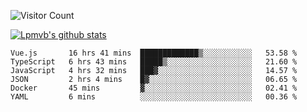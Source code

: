 ![Visitor Count](https://profile-counter.glitch.me/Lpmvb/count.svg)

[![Lpmvb's github stats](https://github-readme-stats.vercel.app/api?username=lpmvb&show_icons=true&title_color=fff&icon_color=79ff97&text_color=9f9f9f&bg_color=151515)](https://github.com/anuraghazra/github-readme-stats)

<!--
Here are some ideas to get you started:

- 🔭 I’m currently working on ...
- 🌱 I’m currently learning ...
- 👯 I’m looking to collaborate on ...
- 🤔 I’m looking for help with ...
- 💬 Ask me about ...
- 📫 How to reach me: ...
- 😄 Pronouns: ...
- ⚡ Fun fact: ...
-->

<!--START_SECTION:waka-->

```text
Vue.js       16 hrs 41 mins  █████████████▒░░░░░░░░░░░   53.58 %
TypeScript   6 hrs 43 mins   █████▒░░░░░░░░░░░░░░░░░░░   21.60 %
JavaScript   4 hrs 32 mins   ███▓░░░░░░░░░░░░░░░░░░░░░   14.57 %
JSON         2 hrs 4 mins    █▓░░░░░░░░░░░░░░░░░░░░░░░   06.65 %
Docker       45 mins         ▓░░░░░░░░░░░░░░░░░░░░░░░░   02.41 %
YAML         6 mins          ░░░░░░░░░░░░░░░░░░░░░░░░░   00.36 %
```

<!--END_SECTION:waka-->
